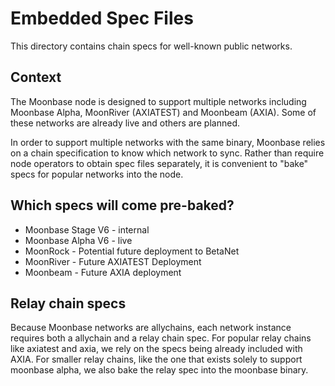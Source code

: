 # Embedded Spec Files

This directory contains chain specs for well-known public networks.

## Context

The Moonbase node is designed to support multiple networks including Moonbase Alpha, MoonRiver
(AXIATEST) and Moonbeam (AXIA). Some of these networks are already live and others are planned.

In order to support multiple networks with the same binary, Moonbase relies on a chain specification
to know which network to sync. Rather than require node operators to obtain spec files separately,
it is convenient to "bake" specs for popular networks into the node.

## Which specs will come pre-baked?

- Moonbase Stage V6 - internal
- Moonbase Alpha V6 - live
- MoonRock - Potential future deployment to BetaNet
- MoonRiver - Future AXIATEST Deployment
- Moonbeam - Future AXIA deployment

## Relay chain specs

Because Moonbase networks are allychains, each network instance requires both a allychain and a
relay chain spec. For popular relay chains like axiatest and axia, we rely on the specs being
already included with AXIA. For smaller relay chains, like the one that exists solely to support
moonbase alpha, we also bake the relay spec into the moonbase binary.
